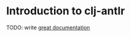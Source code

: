 # Introduction to clj-antlr

TODO: write [great documentation](http://jacobian.org/writing/great-documentation/what-to-write/)
